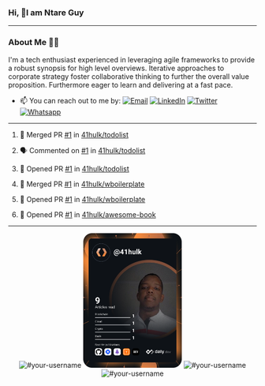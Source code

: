 ### Hi, 👋I am Ntare Guy
___
### About Me 👨‍💻
I'm a tech enthusiast experienced in leveraging agile frameworks to provide a robust synopsis for high level overviews. Iterative approaches to corporate strategy foster collaborative thinking to further the overall value proposition. Furthermore eager to learn and delivering at a fast pace.

- 📫 You can reach out to me by: 
[![Email](https://img.shields.io/badge/--gmail?label=Gmail&logo=Gmail&style=social)](mailto:gntare2@gmail.com)
[![LinkedIn](https://img.shields.io/badge/--linkedin?label=LinkedIn&logo=LinkedIn&style=social)](https://www.linkedin.com/in/ntare-guy)
[![Twitter](https://img.shields.io/badge/--twitter?label=Twitter&logo=Twitter&style=social)](https://twitter.com/ntare_guy)
[![Whatsapp](https://img.shields.io/badge/--whatsapp?label=Whatsapp&logo=whatsapp&style=social)](https://api.whatsapp.com/send?phone=+250780770022&text=Hello%20Guy!%20%F0%9F%91%8B%F0%9F%8F%BB)
___

<!--START_SECTION:activity-->
1. 🎉 Merged PR [#1](https://github.com/41hulk/todolist/pull/1) in [41hulk/todolist](https://github.com/41hulk/todolist)

2. 🗣 Commented on [#1](https://github.com/41hulk/todolist/issues/1) in [41hulk/todolist](https://github.com/41hulk/todolist)
3. 💪 Opened PR [#1](https://github.com/41hulk/todolist/pull/1) in [41hulk/todolist](https://github.com/41hulk/todolist)
4. 🎉 Merged PR [#1](https://github.com/41hulk/wboilerplate/pull/1) in [41hulk/wboilerplate](https://github.com/41hulk/wboilerplate)
5. 💪 Opened PR [#1](https://github.com/41hulk/wboilerplate/pull/1) in [41hulk/wboilerplate](https://github.com/41hulk/wboilerplate)
5. 💪 Opened PR [#1](https://github.com/41hulk/awesome-book/pull/1) in [41hulk/awesome-book](https://github.com/41hulk/awesome-book)
<!--END_SECTION:activity-->
___
<p align="center">
<img width="50%" src="https://github-readme-stats.vercel.app/api/top-langs?username=41hulk&show_icons=true&theme=dark&locale=en&layout=compact&hide_border=true" alt="#your-username" />
<a href="https://app.daily.dev/DailyDevTips"><img src="https://github.com/41hulk/41hulk/blob/master/devcard.svg" width="200" alt="Ntare Guy's Dev Card"/></a>
<img width="48%" src="https://github-readme-stats.vercel.app/api?username=41hulk&show_icons=true&theme=dark&title_color=ff8000&text_color=ffffff&bg_color=6a6a6a&locale=en&hide_border=true" alt="#your-username" />
<img width="48%" src="https://github-readme-streak-stats.herokuapp.com/?user=41hulk&theme=highcontrast&hide_border=true" alt="#your-username" />
</p>


